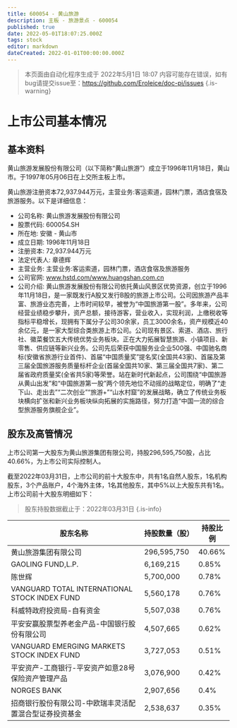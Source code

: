 ```yaml
---
title: 600054 - 黄山旅游
description: 主板 - 旅游景点 - 600054
published: true
date: 2022-05-01T18:07:25.000Z
tags: stock
editor: markdown
dateCreated: 2022-01-01T00:00:00.000Z
---
```


> 本页面由自动化程序生成于 2022年5月1日 18:07
> 内容可能存在错误，如有bug请提交issue至：https://github.com/Eroleice/doc-pi/issues
{.is-warning}

# 上市公司基本情况

## 基本资料

黄山旅游发展股份有限公司（以下简称“黄山旅游”）成立于1996年11月18日，黄山市。于1997年05月06日在上交所主板上市。

黄山旅游注册资本72,937.944万元，主营业务:客运索道，园林门票，酒店食宿及旅游服务。以下是详细信息：

- 公司名称: 黄山旅游发展股份有限公司
- 股票代码: 600054.SH
- 所在地: 安徽 - 黄山市
- 成立日期: 1996年11月18日
- 注册资本: 72,937.944万元
- 法定代表人: 章德辉
- 主营业务: 主营业务:客运索道，园林门票，酒店食宿及旅游服务
- 公司官网: www.hstd.com/www.huangshan.com.cn
- 公司介绍: 黄山旅游发展股份有限公司依托黄山风景区优势资源，创立于1996年11月18日，是一家既发行A股又发行B股的旅游上市公司。公司因旅游产品丰富、旅游业态完善，上市时间较早，被誉为“中国旅游第一股”。多年来，公司经营业绩稳步攀升，资产总额，接待游客，营业收入，实现利润，上缴税收等指标平稳增长，现拥有下属分子公司30余家，员工3000余名，资产规模近40余亿元，是一家大型综合类旅游上市公司。公司现有景区、索道、酒店、旅行社、徽菜餐饮五大传统优势业务板块。正在大力拓展智慧旅游、小镇项目、新零售、供应链等新兴业务。公司先后荣获中国服务业企业500强、中国驰名商标(安徽省旅游行业首件)、首届“中国质量奖”提名奖(全国共43家)、首届及第三届全国旅游服务质量标杆企业(首届全国共10家、第三届全国共7家)、第二届省政府质量奖(全省共5家)等荣誉。站在新时代新起点，公司围绕“中国旅游从黄山出发”和“中国旅游第一股”两个领先地位不动摇的战略定位，明确了“走下山、走出去”“二次创业”“旅游+”“山水村窟”的发展战略，确立了传统业务板块横向扩张和新兴业务板块纵向拓展的实施路径，努力打造“中国一流的综合型旅游服务旗舰企业”。


## 股东及高管情况

上市公司第一大股东为黄山旅游集团有限公司，持股296,595,750股，占比40.66%，为上市公司实际控制人。

截至2022年03月31日，上市公司的前十大股东中，共有1名自然人股东，1名机构股东，3个产品账户，4个海外主体，1名其他股东，其中5%以上大股东共有1名。上市公司前十大股东明细如下：

> 股东持股数据截止于：2022年03月31日
{.is-info}

| 股东名称 | 持股数量（股） | 持股比例 |
| --- | --- | --- |
| 黄山旅游集团有限公司 | 296,595,750 | 40.66% |
| GAOLING FUND,L.P. | 6,169,215 | 0.85% |
| 陈世辉 | 5,700,000 | 0.78% |
| VANGUARD TOTAL INTERNATIONAL STOCK INDEX FUND | 5,560,178 | 0.76% |
| 科威特政府投资局-自有资金 | 5,507,038 | 0.76% |
| 平安安赢股票型养老金产品-中国银行股份有限公司 | 4,507,665 | 0.62% |
| VANGUARD EMERGING MARKETS STOCK INDEX FUND | 3,727,053 | 0.51% |
| 平安资产-工商银行-平安资产如意28号保险资产管理产品 | 3,076,900 | 0.42% |
| NORGES BANK | 2,907,656 | 0.4% |
| 招商银行股份有限公司-中欧瑞丰灵活配置混合型证券投资基金 | 2,538,637 | 0.35% |




